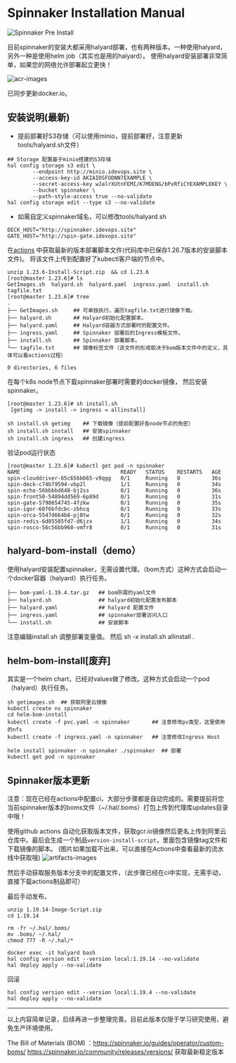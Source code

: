 # Spinnaker Installation Manual

![Spinnaker Pre Install](https://github.com/zeyangli/spinnaker-cd-install/workflows/Spinnaker%20Pre%20Install/badge.svg?branch=master)

目前spinnaker的安装大都采用halyard部署，也有两种版本。一种使用halyard，另外一种是使用helm job（其实也是用的halyard）。
使用halyard安装部署非常简单，如果您的网络允许部署起立更快！

![acr-images](acr.png)

已同步更新docker.io。  


## 安装说明(最新)

- 提前部署好S3存储（可以使用minio，提前部署好，注意更新tools/halyard.sh文件）

```
## Storage 配置基于minio搭建的S3存储
hal config storage s3 edit \
        --endpoint http://minio.idevops.site \
        --access-key-id AKIAIOSFODNN7EXAMPLE \
        --secret-access-key wJalrXUtnFEMI/K7MDENG/bPxRfiCYEXAMPLEKEY \
        --bucket spinnaker \
        --path-style-access true --no-validate
hal config storage edit --type s3 --no-validate
```

- 如需自定义spinnaker域名，可以修改tools/halyard.sh

```
DECK_HOST="http://spinnaker.idevops.site"
GATE_HOST="http://spin-gate.idevops.site"
```


在[actions](https://github.com/zeyangli/spinnaker-cd-install/actions) 中获取最新的版本部署脚本文件(代码库中已保存1.26.7版本的安装脚本文件)。
将该文件上传到配置好了kubectl客户端的节点中。

```
unzip 1.23.6-Install-Script.zip  && cd 1.23.6
[root@master 1.23.6]# ls
GetImages.sh  halyard.sh  halyard.yaml  ingress.yaml  install.sh  tagfile.txt
[root@master 1.23.6]# tree
.
├── GetImages.sh     ## 可单独执行，遍历tagfile.txt进行镜像下载。
├── halyard.sh       ## Halyard初始化配置脚本。
├── halyard.yaml     ## Halyard容器方式部署时的配置文件。
├── ingress.yaml     ## Spinnaker 部署后的Ingress模板文件。
├── install.sh       ## Spinnaker 部署脚本。
└── tagfile.txt      ## 镜像标签文件（该文件的形成取决于bom版本文件中的定义，具体可以看actions过程）

0 directories, 6 files
```

在每个k8s node节点下载spinnaker部署时需要的docker镜像， 然后安装spinnaker。

```
[root@master 1.23.6]# sh install.sh
 [getimg -> install -> ingress = allinstall]

sh install.sh getimg    ## 下载镜像（提前配置好各node节点的免密）
sh install.sh install   ## 安装spinnaker
sh install.sh ingress   ## 创建ingress

```
验证pod运行状态

```
[root@master 1.23.6]# kubectl get pod -n spinnaker
NAME                                READY   STATUS    RESTARTS   AGE
spin-clouddriver-65c656b665-v9qgg   0/1     Running   0          36s
spin-deck-c74b79594-vbp2l           1/1     Running   0          34s
spin-echo-56bbbbd648-bj2ss          0/1     Running   0          36s
spin-front50-54894dd569-6p89d       0/1     Running   0          31s
spin-gate-5798654745-4fzkw          0/1     Running   0          35s
spin-igor-68f6bfdcbc-zbhcq          0/1     Running   0          33s
spin-orca-5547d664b8-pj8tw          0/1     Running   0          32s
spin-redis-6d85585fd7-d6jzx         1/1     Running   0          34s
spin-rosco-56c56bb968-vmfr8         0/1     Running   0          31s
```



## halyard-bom-install（demo）

使用halyard安装配置spinnaker，无需设置代理。（bom方式）这种方式会启动一个docker容器（halyard）执行任务。

```
├── bom-yaml-1.19.4.tar.gz   ## bom所需的yaml文件
├── halyard.sh               ## halyard初始化配置发布脚本
├── halyard.yaml             ## halyard 配置文件
├── ingress.yaml             ## spinnaker部署访问入口
└── install.sh               ## 安装脚本

```

注意编辑install.sh 调整部署变量值。 然后 sh -x install.sh allinstall .


## helm-bom-install[废弃]

其实是一个helm chart，已经对values做了修改。这种方式会启动一个pod（halyard）执行任务。

```
sh getimages.sh  ## 获取阿里云镜像
kubectl create ns spinnaker 
cd helm-bom-install
kubectl create -f pvc.yaml -n spinnaker       ## 注意修改pv类型，这里使用的nfs
kubectl create -f ingress.yaml -n spinnaker   ## 注意修改Ingress Host

helm install spinnaker -n spinnaker ./spinnaker  ## 部署
kubectl get pod -n spinnaker 

```

## Spinnaker版本更新
注意：现在已经在actions中配置ci，大部分步骤都是自动完成的。需要提前将您当前spinnaker版本的boms文件（~/.hal/.boms）打包上传到代理库updates目录中哦！

使用github actions 自动化获取版本文件，获取gcr.io镜像然后更名上传到阿里云仓库中。最后会生成一个制品`version-install-script`，里面包含镜像tag文件和下载镜像的脚本。
(图片如果加载不出来，可以直接在Actions中查看最新的流水线中获取哦)
 ![artifacts-images](docs/artifacts.png)

然后手动获取服务版本分支中的配置文件，（此步骤已经在ci中实现，无需手动，直接下载actions制品即可）


最后手动发布。

```
unzip 1.19.14-Image-Script.zip
cd 1.19.14

rm -fr ~/.hal/.boms/
mv .boms/ ~/.hal/
chmod 777 -R ~/.hal/*
 
docker exec -it halyard bash
hal config version edit --version local:1.19.14 --no-validate
hal deploy apply --no-validate
```

回滚
```
hal config version edit --version local:1.19.4 --no-validate
hal deploy apply --no-validate
```






------
以上内容简单记录，后续再进一步整理完善。目前此版本仅限于学习研究使用，避免生产环境使用。

The Bill of Materials (BOM) ：https://spinnaker.io/guides/operator/custom-boms/
https://spinnaker.io/community/releases/versions/  获取最新稳定版本



